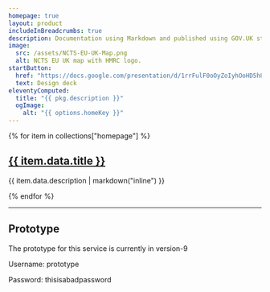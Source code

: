 ```yaml
---
homepage: true
layout: product
includeInBreadcrumbs: true
description: Documentation using Markdown and published using GOV.UK styles.
image:
  src: /assets/NCTS-EU-UK-Map.png
  alt: NCTS EU UK map with HMRC logo.
startButton:
  href: "https://docs.google.com/presentation/d/1rrFulF0oOyZoIyhOoHD5h88ViYKr8QJ9JgwkXs8uWtY/edit#slide=id.p3"
  text: Design deck
eleventyComputed:
  title: "{{ pkg.description }}"
  ogImage:
    alt: "{{ options.homeKey }}"
---
```


<div class="govuk-grid-row">
{% for item in collections["homepage"] %}
  <section class="govuk-grid-column-one-third-from-desktop govuk-!-margin-bottom-8">
    <h2 class="govuk-heading-m govuk-!-font-size-27"><a class="govuk-link govuk-!-font-weight-bold" href="{{ item.url | url }}">{{ item.data.title }} </a></h2>
    <p class="govuk-body">{{ item.data.description | markdown("inline") }}</p>
   
  </section>
{% endfor %}

<section class="govuk-grid-column-full">
    <hr class="govuk-section-break govuk-section-break--visible govuk-section-break--xl govuk-!-margin-top-0">
    <h2 class="govuk-heading-m govuk-!-font-size-27">Prototype</h2>
    <p class="govuk-body">The prototype for this service is currently in version-9</p>
    <p class="govuk-body">Username: prototype</p>
    <p class="govuk-body">Password: thisisabadpassword</p>
  </section>
</div>
